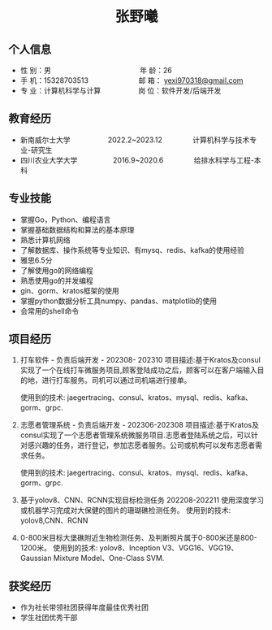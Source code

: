  <center>
     <h1>张野曦</h1>
 </center>

## 个人信息 

* 性 别：男&emsp;&emsp;&emsp;&emsp;&emsp;&emsp;&emsp;&emsp;&emsp;&emsp;&emsp;&emsp;&ensp;年 龄：26  
* 手 机：15328703513 &emsp;&emsp;&emsp;&emsp;&emsp;&emsp;&ensp;   邮 箱： yexi970318@gmail.com
* 专 业：计算机科学与计算 &emsp;&emsp;&emsp;&emsp;&emsp;岗 位：软件开发/后端开发

## 教育经历

* 新南威尔士大学&emsp;&emsp;&emsp;&emsp;&emsp;  2022.2~2023.12&emsp;&emsp;&emsp;&emsp; 计算机科学与技术专业-研究生         
* 四川农业大学大学&emsp;&emsp;&emsp;&emsp;&emsp;2016.9~2020.6&emsp;&emsp;&emsp;&emsp; 给排水科学与工程-本科  

## 专业技能

* 掌握Go，Python、编程语言
* 掌握基础数据结构和算法的基本原理
* 熟悉计算机网络
* 了解数据库、操作系统等专业知识、有mysq、redis、kafka的使用经验
* 雅思6.5分
* 了解使用go的网络编程
* 熟悉使用go的并发编程
* gin、gorm、kratos框架的使用
* 掌握python数据分析工具numpy、pandas、matplotlib的使用
* 会常用的shell命令


## 项目经历

1. 打车软件 - 负责后端开发 - 202308- 202310
   项目描述:基于Kratos及consul实现了一个在线打车微服务项目,顾客登陆成功之后，顾客可以在客户端输入目的地，进行打车服务。司机可以通过司机端进行接单。

   使用到的技术:
      jaegertracing、consul、kratos、mysql、redis、kafka、gorm、grpc.
   
2. 志愿者管理系统 - 负责后端开发 - 202306-202308
   项目描述:基于Kratos及consul实现了一个志愿者管理系统微服务项目.志愿者登陆系统之后，可以针对感兴趣的任务，进行登记，参加志愿者服务。公司或机构可以发布志愿者需求任务。
   
   使用到的技术:
      jaegertracing、consul、kratos、mysql、redis、kafka、gorm、grpc.
   
3. 基于yolov8、CNN、RCNN实现目标检测任务 202208-202211
   使用深度学习或机器学习完成对大保健的图片的珊瑚礁检测任务。
   使用到的技术: yolov8,CNN、RCNN

4. 0-800米目标大堡礁附近生物检测任务、及判断照片属于0-800米还是800-1200米。
   使用到的技术: yolov8、Inception V3、VGG16、VGG19、Gaussian Mixture Model、One-Class SVM.



## 获奖经历
* 作为社长带领社团获得年度最佳优秀社团
* 学生社团优秀干部
